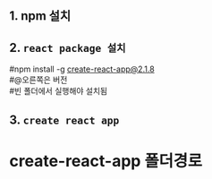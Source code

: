 ## 1. npm 설치
   
   
   
## 2. `react package 설치`
   #npm install -g create-react-app@2.1.8 <br>
   #@오른쪽은 버전 <br>
   #빈 폴더에서 실행해야 설치됨 <br>

## 3. `create react app`
   # create-react-app 폴더경로


